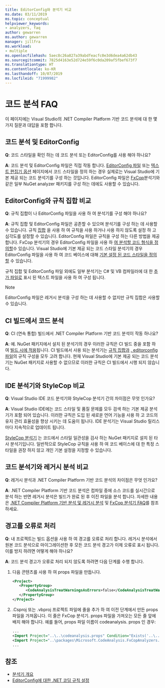 ```yaml
---
title: EditorConfig와 분석기 비교
ms.date: 03/11/2019
ms.topic: conceptual
helpviewer_keywords:
- analyzers, faq
author: gewarren
ms.author: gewarren
manager: jillfra
ms.workload:
- multiple
ms.openlocfilehash: 5aec8c26a827a39abdfeacfc0e3d6dea4a62db43
ms.sourcegitcommit: 7825d4163e52d724e59f6c0da209af5fbef673f7
ms.translationtype: HT
ms.contentlocale: ko-KR
ms.lasthandoff: 10/07/2019
ms.locfileid: "71999982"
---
```

# <a name="code-analysis-faq"></a>코드 분석 FAQ

이 페이지에는 Visual Studio의 .NET Compiler Platform 기반 코드 분석에 대 한 몇 가지 질문과 대답을 포함 합니다.

## <a name="code-analysis-versus-editorconfig"></a>코드 분석 및 EditorConfig

**Q**: 코드 스타일을 확인 하는 데 코드 분석 또는 EditorConfig를 사용 해야 하나요?

**A**: 코드 분석 및 EditorConfig 파일은 직접 작동 합니다. [EditorConfig 파일](../ide/editorconfig-code-style-settings-reference.md) 또는 [텍스트 편집기 옵션](../ide/code-styles-and-code-cleanup.md) 페이지에서 코드 스타일을 정의 하는 경우 실제로는 Visual Studio에 기본 제공 되는 코드 분석기를 구성 하는 것입니다. EditorConfig 파일은 [FxCop](configure-fxcop-analyzers.md)분석기와 같은 일부 NuGet analyzer 패키지를 구성 하는 데에도 사용할 수 있습니다.

## <a name="editorconfig-versus-rule-sets"></a>EditorConfig와 규칙 집합 비교

**Q**: 규칙 집합이 나 EditorConfig 파일을 사용 하 여 분석기를 구성 해야 하나요?

**A**: 규칙 집합 및 EditorConfig 파일은 공존할 수 있으며 분석기를 구성 하는 데 사용할 수 있습니다. 규칙 [집합](analyzer-rule-sets.md) 을 사용 하 여 규칙을 사용 하거나 사용 하지 않도록 설정 하 고 심각도를 설정할 수 있습니다. EditorConfig 파일은 규칙을 구성 하는 다른 방법을 제공 합니다. FxCop 분석기의 경우 EditorConfig 파일을 사용 하 [여 분석할 코드 형식을 정의할](fxcop-analyzer-options.md)수 있습니다. Visual Studio에 기본 제공 되는 코드 스타일 분석기의 경우 EditorConfig 파일을 사용 하 여 코드 베이스에 대해 [기본 설정 된 코드 스타일을 정의할](../ide/editorconfig-code-style-settings-reference.md) 수 있습니다.

규칙 집합 및 EditorConfig 파일 외에도 일부 분석기는 C# 및 VB 컴파일러에 대 한 [추가 파일로](../ide/build-actions.md#build-action-values) 표시 된 텍스트 파일을 사용 하 여 구성 됩니다.

> [!NOTE]
> EditorConfig 파일은 레거시 분석을 구성 하는 데 사용할 수 없지만 규칙 집합은 사용할 수 있습니다.

## <a name="code-analysis-in-ci-builds"></a>CI 빌드에서 코드 분석

**Q**: CI (연속 통합) 빌드에서 .NET Compiler Platform 기반 코드 분석이 작동 하나요?

**A**: 예. NuGet 패키지에서 설치 된 분석기의 경우 이러한 규칙은 CI 빌드 중을 포함 하 여 [빌드 시에 적용](roslyn-analyzers-overview.md#build-errors)됩니다. CI 빌드에서 사용 되는 분석기는 [규칙 집합과](analyzer-rule-sets.md) [. editorconfig 파일](configure-fxcop-analyzers.md)의 규칙 구성을 모두 고려 합니다. 현재 Visual Studio에 기본 제공 되는 코드 분석기는 NuGet 패키지로 사용할 수 없으므로 이러한 규칙은 CI 빌드에서 시행 되지 않습니다.

## <a name="ide-analyzers-versus-stylecop"></a>IDE 분석기와 StyleCop 비교

**Q**: Visual Studio IDE 코드 분석기와 StyleCop 분석기 간의 차이점은 무엇 인가요?

**A**: Visual Studio IDE에는 코드 스타일 및 품질 문제를 모두 검색 하는 기본 제공 분석기가 포함 되어 있습니다. 이러한 규칙은 도입 된 새로운 언어 기능을 사용 하 고 코드의 유지 관리 효율성을 향상 시키는 데 도움이 됩니다. IDE 분석기는 Visual Studio 릴리스 마다 지속적으로 업데이트 됩니다.

[StyleCop 분석기](https://github.com/DotNetAnalyzers/StyleCopAnalyzers) 는 코드에서 스타일 일관성을 검사 하는 NuGet 패키지로 설치 된 타사 분석기입니다. 일반적으로 StyleCop 규칙을 사용 하 여 코드 베이스에 대 한 특정 스타일을 권장 하지 않고 개인 기본 설정을 지정할 수 있습니다.

## <a name="code-analyzers-versus-legacy-analysis"></a>코드 분석기와 레거시 분석 비교

**Q**: 레거시 분석과 .NET Compiler Platform 기반 코드 분석의 차이점은 무엇 인가요?

**A**: .NET Compiler Platform 기반 코드 분석은 컴파일 중에 소스 코드를 실시간으로 분석 하는 반면 레거시 분석은 빌드가 완료 된 후 이진 파일을 분석 합니다. 자세한 내용은 [.NET Compiler Platform 기반 분석 및 레거시 분석](roslyn-analyzers-overview.md#source-code-analysis-versus-legacy-analysis) 및 [FxCop 분석기 FAQ](fxcop-analyzers-faq.md)를 참조 하세요.

## <a name="treat-warnings-as-errors"></a>경고를 오류로 처리

**Q**: 내 프로젝트는 빌드 옵션을 사용 하 여 경고를 오류로 처리 합니다. 레거시 분석에서 원본 코드 분석으로 마이그레이션한 후 모든 코드 분석 경고가 이제 오류로 표시 됩니다. 이를 방지 하려면 어떻게 해야 하나요?

**A**: 코드 분석 경고가 오류로 처리 되지 않도록 하려면 다음 단계를 수행 합니다.

  1. 다음 콘텐츠를 사용 하 여 props 파일을 만듭니다.

     ```xml
     <Project>
        <PropertyGroup>
           <CodeAnalysisTreatWarningsAsErrors>false</CodeAnalysisTreatWarningsAsErrors>
        </PropertyGroup>
     </Project>
     ```

  2. .Csproj 또는 .vbproj 프로젝트 파일에 줄을 추가 하 여 이전 단계에서 만든 props 파일을 가져옵니다. 이 줄은 FxCop 분석기. props 파일을 가져오는 모든 줄 앞에 배치 해야 합니다. 예를 들어, props 파일 이름이 codeanalysis. props 인 경우:

     ```xml
     ...
     <Import Project="..\..\codeanalysis.props" Condition="Exists('..\..\codeanalysis.props')" />
     <Import Project="..\packages\Microsoft.CodeAnalysis.FxCopAnalyzers.2.6.5\build\Microsoft.CodeAnalysis.FxCopAnalyzers.props" Condition="Exists('..\packages\Microsoft.CodeAnalysis.FxCopAnalyzers.2.6.5\build\Microsoft.CodeAnalysis.FxCopAnalyzers.props')" />
     ...
     ```

## <a name="see-also"></a>참조

- [분석기 개요](roslyn-analyzers-overview.md)
- [EditorConfig에 대한 .NET 코딩 규칙 설정](../ide/editorconfig-code-style-settings-reference.md)
